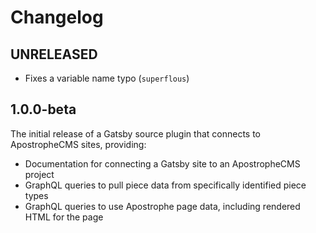 # Changelog

## UNRELEASED

- Fixes a variable name typo (`superflous`)

## 1.0.0-beta

The initial release of a Gatsby source plugin that connects to ApostropheCMS sites, providing:

- Documentation for connecting a Gatsby site to an ApostropheCMS project
- GraphQL queries to pull piece data from specifically identified piece types
- GraphQL queries to use Apostrophe page data, including rendered HTML for the page